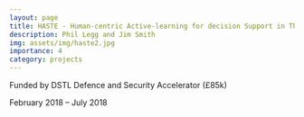 ```yaml
---
layout: page
title: HASTE - Human-centric Active-learning for decision Support in Threat Exploration
description: Phil Legg and Jim Smith
img: assets/img/haste2.jpg
importance: 4
category: projects
---
```


Funded by DSTL Defence and Security Accelerator (£85k)

February 2018 – July 2018
